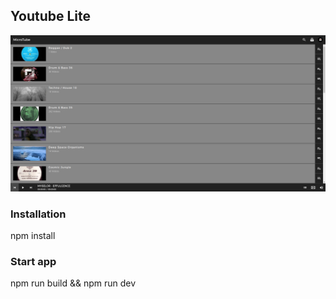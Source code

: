 ## Youtube Lite

![Screenshot](./screenshot.png)

### Installation

npm install

### Start app

npm run build && npm run dev
